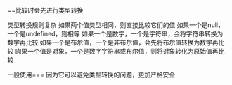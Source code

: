 

==比较时会先进行类型转换

类型转换规则复杂
如果两个值类型相同，则直接比较它们的值
如果一个是null，一个是undefined，则相等
如果一个是数字，一个是字符串，会将字符串转换为数字再比较
如果一个是布尔值，一个是非布尔值，会先将布尔值转换为数字再比较
肉果一个值是对象，一个是数字字符串或布尔值，则将对象转化为原始值再比较


一般使用===
因为它可以避免类型转换的问题，更加严格安全

